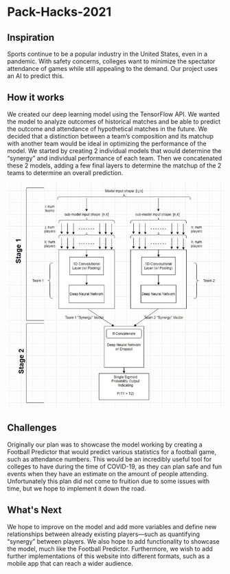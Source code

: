 # Pack-Hacks-2021

## Inspiration

Sports continue to be a popular industry in the United States, even in a pandemic. With safety concerns, colleges want to minimize the spectator attendance of games while still appealing to the demand. Our project uses an AI to predict this.

## How it works

We created our deep learning model using the TensorFlow API. We wanted the model to analyze outcomes of historical matches and be able to predict the outcome and attendance of hypothetical matches in the future. We decided that a distinction between a team’s composition and its matchup with another team would be ideal in optimizing the performance of the model. We started by creating 2 individual models that would determine the “synergy” and individual performance of each team. Then we concatenated these 2 models, adding a few final layers to determine the matchup of the 2 teams to determine an overall prediction. 

![](ipynb-analysis/model_struct.JPG)

## Challenges

Originally our plan was to showcase the model working by creating a Football Predictor that would predict various statistics for a football game, such as attendance numbers. This would be an incredibly useful tool for colleges to have during the time of COVID-19, as they can plan safe and fun events when they have an estimate on the amount of people attending. Unfortunately this plan did not come to fruition due to some issues with time, but we hope to implement it down the road.

## What's Next

We hope to improve on the model and add more variables and define new relationships between already existing players—such as quantifying “synergy” between players. We also hope to add functionality to showcase the model, much like the Football Predictor. Furthermore, we wish to add further implementations of this website into different formats, such as a mobile app that can reach a wider audience. 



